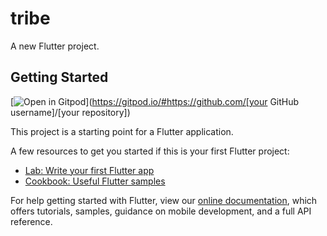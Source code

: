 # tribe

A new Flutter project.

## Getting Started

[![Open in Gitpod](https://gitpod.io/button/open-in-gitpod.svg)](https://gitpod.io/#https://github.com/[your GitHub username]/[your repository])

This project is a starting point for a Flutter application.

A few resources to get you started if this is your first Flutter project:

- [Lab: Write your first Flutter app](https://flutter.dev/docs/get-started/codelab)
- [Cookbook: Useful Flutter samples](https://flutter.dev/docs/cookbook)

For help getting started with Flutter, view our
[online documentation](https://flutter.dev/docs), which offers tutorials,
samples, guidance on mobile development, and a full API reference.
